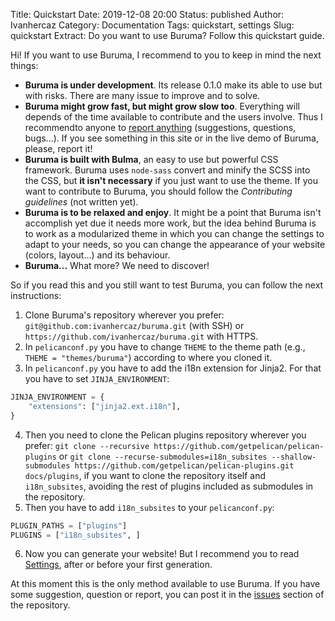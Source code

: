 Title: Quickstart
Date: 2019-12-08 20:00
Status: published
Author: Ivanhercaz
Category: Documentation
Tags: quickstart, settings
Slug: quickstart
Extract: Do you want to use Buruma? Follow this quickstart guide.

Hi! If you want to use Buruma, I recommend to you to keep in mind the next things:

  - **Buruma is under development**. Its release 0.1.0 make its able to use but with risks. There are many issue to improve and to solve.
  - **Buruma might grow fast, but might grow slow too**. Everything will depends of the time available to contribute and the users involve. Thus I recommendto anyone to [report anything][buruma-issues] (suggestions, questions, bugs...). If you see something in this site or in the live demo of Buruma, please, report it!
  - **Buruma is built with Bulma**, an easy to use but powerful CSS framework. Buruma uses `node-sass` convert and minify the SCSS into the CSS, but **it isn't necessary** if you just want to use the theme. If you want to contribute to Buruma, you should follow the *Contributing guidelines* (not written yet).
  - **Buruma is to be relaxed and enjoy**. It might be a point that Buruma isn't accomplish yet due it needs more work, but the idea behind Buruma is to work as a modularized theme in which you can change the settings to adapt to your needs, so you can change the appearance of your website (colors, layout...) and its behaviour.
  - **Buruma...** What more? We need to discover!

So if you read this and you still want to test Buruma, you can follow the next instructions:

  1. Clone Buruma's repository wherever you prefer: `git@github.com:ivanhercaz/buruma.git` (with SSH) or `https://github.com/ivanhercaz/buruma.git` with HTTPS.
  2. In `pelicanconf.py` you have to change `THEME` to the theme path (e.g., `THEME = "themes/buruma"`) according to where you cloned it.
  3. In `pelicanconf.py` you have to add the i18n extension for Jinja2. For that you have to set `JINJA_ENVIRONMENT`:
```python
JINJA_ENVIRONMENT = {
    "extensions": ["jinja2.ext.i18n"],
}
```
  4. Then you need to clone the Pelican plugins repository wherever you prefer: `git clone --recursive https://github.com/getpelican/pelican-plugins` or `git clone --recurse-submodules=i18n_subsites --shallow-submodules https://github.com/getpelican/pelican-plugins.git docs/plugins`, if you want to clone the repository itself and `i18n_subsites`, avoiding the rest of plugins included as submodules in the repository.
  5. Then you have to add `i18n_subsites` to your `pelicanconf.py`:
```python
PLUGIN_PATHS = ["plugins"]
PLUGINS = ["i18n_subsites", ]
```
  6. Now you can generate your website! But I recommend you to read [Settings][docs-settings], after or before your first generation.

At this moment this is the only method available to use Buruma. If you have some suggestion, question or report, you can post it in the [issues][buruma-issues] section of the repository.

[buruma-issues]: <https://github.com/ivanhercaz.com/buruma/issues>
[docs-settings]: </settings>

